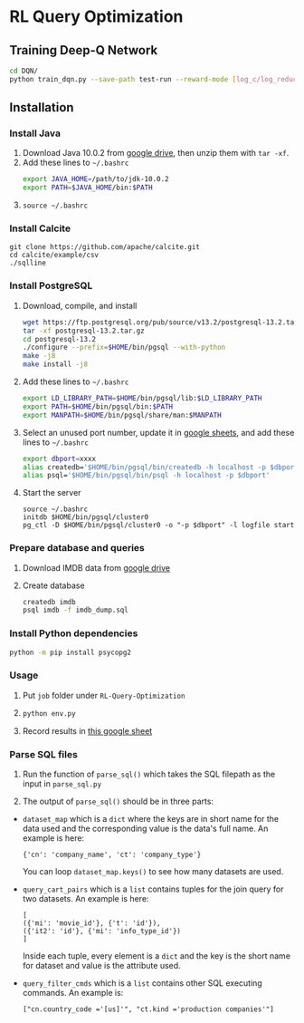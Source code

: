# RL Query Optimization

## Training Deep-Q Network
```bash
cd DQN/
python train_dqn.py --save-path test-run --reward-mode [log_c/log_reduced_c/fusion]
```

## Installation

### Install Java

1. Download Java 10.0.2 from [google drive](https://drive.google.com/drive/folders/1VR58_7_6ZVpVw_DaSdNxrD8TAd6hCiRg?usp=sharing), then unzip them with `tar -xf`.
2. Add these lines to `~/.bashrc`
    ```bash
    export JAVA_HOME=/path/to/jdk-10.0.2
    export PATH=$JAVA_HOME/bin:$PATH
    ```
3. `source ~/.bashrc`

### Install Calcite

```
git clone https://github.com/apache/calcite.git
cd calcite/example/csv
./sqlline
```

### Install PostgreSQL
1. Download, compile, and install
    ```bash
    wget https://ftp.postgresql.org/pub/source/v13.2/postgresql-13.2.tar.gz
    tar -xf postgresql-13.2.tar.gz
    cd postgresql-13.2
    ./configure --prefix=$HOME/bin/pgsql --with-python
    make -j8
    make install -j8
    ```
2. Add these lines to `~/.bashrc`
    ```bash
    export LD_LIBRARY_PATH=$HOME/bin/pgsql/lib:$LD_LIBRARY_PATH
    export PATH=$HOME/bin/pgsql/bin:$PATH
    export MANPATH=$HOME/bin/pgsql/share/man:$MANPATH
    ```
3. Select an unused port number, update it in [google sheets](https://docs.google.com/spreadsheets/d/1YjB8PJfFlHAyexqW7ha2_DQgH375APIZymi4AAbfr0U/edit?usp=sharinghttps://docs.google.com/spreadsheets/d/1YjB8PJfFlHAyexqW7ha2_DQgH375APIZymi4AAbfr0U/edit?usp=sharing), and add these lines to `~/.bashrc`
    ```bash
    export dbport=xxxx
    alias createdb='$HOME/bin/pgsql/bin/createdb -h localhost -p $dbport'
    alias psql='$HOME/bin/pgsql/bin/psql -h localhost -p $dbport'
    ```
4. Start the server
    ```
    source ~/.bashrc
    initdb $HOME/bin/pgsql/cluster0
    pg_ctl -D $HOME/bin/pgsql/cluster0 -o "-p $dbport" -l logfile start
    ```

### Prepare database and queries
1. Download IMDB data from [google drive](https://drive.google.com/file/d/1Qhk-Mf2Otc6C9e-vIm2OQyKoko7kK_--/view?usp=sharing)

2. Create database
    ```bash
    createdb imdb
    psql imdb -f imdb_dump.sql
    ```


### Install Python dependencies
 ```bash
 python -m pip install psycopg2
 ```

### Usage
1. Put `job` folder under `RL-Query-Optimization`

2. 
   ```bash
   python env.py
   ```
3. Record results in [this google sheet](https://docs.google.com/spreadsheets/d/1YjB8PJfFlHAyexqW7ha2_DQgH375APIZymi4AAbfr0U/edit?usp=sharing)

### Parse SQL files
1. Run the function of `parse_sql()` which takes the SQL filepath as the input in `parse_sql.py`

2. The output of `parse_sql()` should be in three parts:
* `dataset_map` which is a `dict` where the keys are in short name for the data used and the corresponding value is the data's full name. An example is here:

  ```
  {'cn': 'company_name', 'ct': 'company_type'}
  ```

  You can loop  `dataset_map.keys()`  to see how many datasets are used.

* `query_cart_pairs` which is a `list` contains tuples for the join query for two datasets. An example is here:

  ```
  [
  ({'mi': 'movie_id'}, {'t': 'id'}), 
  ({'it2': 'id'}, {'mi': 'info_type_id'})
  ]
  ```

  Inside each tuple, every element is a `dict` and the key is the short name for dataset and value is the attribute used.

*  `query_filter_cmds` which is a `list` contains other SQL executing commands. An example is:

   ```
   ["cn.country_code ='[us]'", "ct.kind ='production companies'"]
   ```

    

